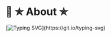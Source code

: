 # 👤 ✯ About ✯

[![Typing SVG](https://readme-typing-svg.demolab.com/?lines=Hello+I'm+Glen+Brian+Decado,;Full+stack+dev,;TALL+stack,;Go+Lang+with+React.)](https://git.io/typing-svg)



